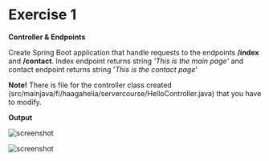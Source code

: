 # Exercise 1
**Controller & Endpoints**

Create Spring Boot application that handle requests to the endpoints **/index** and **/contact**. Index endpoint returns string *'This is the main page'* and contact endpoint returns string '*This is the contact page*'

**Note!** There is file for the controller class created (src/mainjava/fi/haagahelia/servercourse/HelloController.java) that you have to modify.

**Output**

![screenshot](https://juhahinkula.github.io/img/server_ex1a.PNG)

![screenshot](https://juhahinkula.github.io/img/server_ex1b.PNG)

